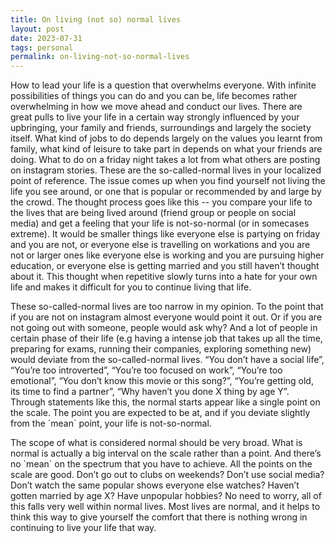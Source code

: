 ```yaml
---
title: On living (not so) normal lives
layout: post
date: 2023-07-31
tags: personal
permalink: on-living-not-so-normal-lives
---
```

<p class="body"><span>How to lead your life is a question that overwhelms everyone. With infinite possibilities of things you can do and you can be, life becomes rather overwhelming in how we move ahead and conduct our lives. There are great pulls to live your life in a certain way strongly influenced by your upbringing, your family and friends, surroundings and largely the society itself. What kind of jobs to do depends largely on the values you learnt from family, what kind of leisure to take part in depends on what your friends are doing. What to do on a friday night takes a lot from what others are posting on instagram stories. These are the so-called-normal lives in your localized point of reference. The issue comes up when you find yourself not living the life you see around, or one that is popular or recommended by and large by the crowd. The thought process goes like this -- you compare your life to the lives that are being lived around (friend group or people on social media) and get a feeling that your life is not-so-normal (or in somecases extreme). It would be smaller things like everyone else is partying on friday and you are not, or everyone else is travelling on workations and you are not or larger ones like everyone else is working and you are pursuing higher education, or everyone else is getting married and you still haven’t thought about it. This thought when repetitive slowly turns into a hate for your own life and makes it difficult for you to continue living that life.</span></p><p class="body"><span>These so-called-normal lives are too narrow in my opinion. To the point that if you are not on instagram almost everyone would point it out. Or if you are not going out with someone, people would ask why? And a lot of people in certain phase of their life (e.g having a intense job that takes up all the time, preparing for exams, running their companies, exploring something new) would deviate from the so-called-normal lives. “You don’t have a social life”, “You’re too introverted”, “You’re too focused on work”, “You’re too emotional”, “You don’t know this movie or this song?”, “You’re getting old, its time to find a partner”, “Why haven’t you done X thing by age Y”. Through statements like this, the normal starts appear like a single point on the scale. The point you are expected to be at, and if you deviate slightly from the `mean` point, your life is not-so-normal. </span></p><p class="body"><span>The scope of what is considered normal should be very broad. What is normal is actually a big interval on the scale rather than a point. And there’s no `mean` on the spectrum that you have to achieve. All the points on the scale are good. Don’t go out to clubs on weekends? Don’t use social media? Don’t watch the same popular shows everyone else watches? Haven’t gotten married by age X? Have unpopular hobbies? No need to worry, all of this falls very well within normal lives. Most lives are normal, and it helps to think this way to give yourself the comfort that there is nothing wrong in continuing to live your life that way.</span></p>